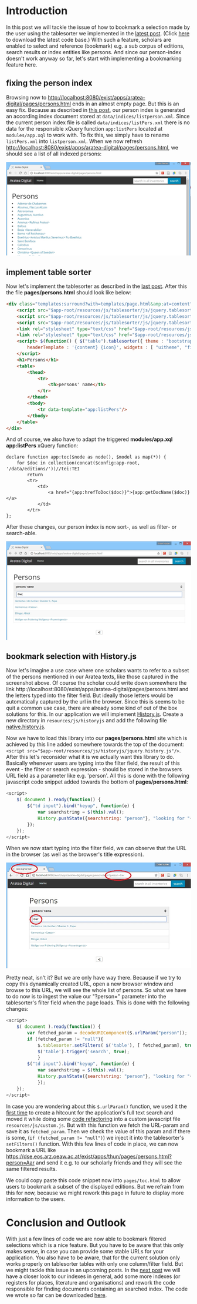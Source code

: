 # Introduction

In this post we will tackle the issue of how to bookmark a selection made by the user using the tablesorter we implemented in the [latest post](../part-2-a-customizable-table-of-content/). (Click [here](https://github.com/csae8092/posts/raw/master/pimp-de-web-app/downloads/part-2/aratea-digital-0.1.xar) to download the latest code base.)
With such a feature, scholars are enabled to select and reference (bookmark) e.g. a sub corpus of editions, search results or index entities like persons. And since our person-index doesn't work anyway so far, let's start with implementing a bookmarking feature here.

## fixing the person index

Browsing now to [http://localhost:8080/exist/apps/aratea-digital/pages/persons.html](http://localhost:8080/exist/apps/aratea-digital/pages/persons.html) ends in an almost empty page. But this is an easy fix. Because as described in [this post](../part-7-index-based-search/), our person index is generated an according index document stored at `data/indices/listperson.xml`. Since the current person index file is called `data/indices/listPers.xml` there is no data for the responsible xQuery function `app:listPers` located at `modules/app.xql` to work with.
To fix this, we simply have to rename `listPers.xml` into `listperson.xml`. When we now refresh [http://localhost:8080/exist/apps/aratea-digital/pages/persons.html](http://localhost:8080/exist/apps/aratea-digital/pages/persons.html), we should see a list of all indexed persons: 

![image alt text](https://raw.githubusercontent.com/csae8092/posts/master/pimp-de-web-app/images/part-3/image_0.jpg)

## implement table sorter

Now let's implement the tablesorter as described in the [last post](../part-2-a-customizable-table-of-content/). After this the file **pages/persons.html** should look like below: 

```html
<div class="templates:surround?with=templates/page.html&amp;at=content">
    <script src="$app-root/resources/js/tablesorter/js/jquery.tablesorter.js"/>
    <script src="$app-root/resources/js/tablesorter/js/jquery.tablesorter.widgets.js"/>
    <script src="$app-root/resources/js/tablesorter/js/jquery.tablesorter.pager.js"/>
    <link rel="stylesheet" type="text/css" href="$app-root/resources/js/tablesorter/css/theme.bootstrap.css"/>
    <link rel="stylesheet" type="text/css" href="$app-root/resources/js/tablesorter/css/jquery.tablesorter.pager.css"/>
    <script> $(function() { $("table").tablesorter({ theme : "bootstrap", widthFixed: false,
        headerTemplate : '{content} {icon}', widgets : [ "uitheme", "filter", "zebra" ], filter_cssFilter: "form-control", }) }); 
    </script>
    <h1>Persons</h1>
    <table>
        <thead>
            <tr>
                <th>persons' name</th>
            </tr>
        </thead>
        <tbody>
            <tr data-template="app:listPers"/>
        </tbody>
    </table>
</div>
```

And of course, we also have to adapt the triggered **modules/app.xql app:listPers** xQuery function:

```xquery
declare function app:toc($node as node(), $model as map(*)) {
    for $doc in collection(concat($config:app-root, '/data/editions/'))//tei:TEI
        return
        <tr>
            <td>
                <a href="{app:hrefToDoc($doc)}">{app:getDocName($doc)}</a>
            </td>
        </tr>   
};
```

After these changes, our person index is now sort-, as well as filter- or search-able. 

![image alt text](https://raw.githubusercontent.com/csae8092/posts/master/pimp-de-web-app/images/part-3/image_1.jpg)

## bookmark selection with History.js

Now let's imagine a use case where one scholars wants to refer to a subset of the persons mentioned in our Aratea texts, like those captured in the screenshot above. Of course the scholar could write down somewhere the link http://localhost:8080/exist/apps/aratea-digital/pages/persons.html and the letters typed into the filter field. But ideally those letters would be automatically captured by the url in the browser. 
Since this is seems to be quit a common use case, there are already some kind of out of the box solutions for this. In our application we will implement [History.js](https://github.com/browserstate/history.js/).
Create a new directory in `resources/js/historyjs` and add the following file [native.history.js](https://github.com/browserstate/history.js/blob/master/scripts/compressed/history.adapter.native.js). 

Now we have to load this library into our **pages/persons.html** site which is achieved by this line added somewhere towards the top of the document: `<script src="$app-root/resources/js/historyjs/jquery.history.js"/>`.
After this let's reconsider what it is we actually want this library to do. Basically whenever users are typing into the filter field, the result of this event - the filter or search expression - should be stored in the browsers URL field as a parameter like e.g. 'person'. 
All this is done with the following javascript code snippet added towards the bottom of **pages/persons.html**:

```javascript
<script>
    $( document ).ready(function() {
        $("td input").bind("keyup", function(e) {
            var searchstring = $(this).val();
            History.pushState({searchstring: "person"}, "looking for "+searchstring, "?person="+searchstring);   
        });
    });
</script>
```

When we now start typing into the filter field, we can observe that the URL in the browser (as well as the browser's title expression).

![image alt text](https://raw.githubusercontent.com/csae8092/posts/master/pimp-de-web-app/images/part-3/image_2.jpg)

Pretty neat, isn't it? But we are only have way there. Because if we try to copy this dynamically created URL, open a new browser window and browse to this URL, we will see the whole list of persons. 
So what we have to do now is to ingest the value our "?person=" parameter into the tablesorter's filter field when the page loads. 
This is done with the following changes: 

```javascript
<script>
    $( document ).ready(function() {
        var fetched_param = decodeURIComponent($.urlParam("person"));
        if (fetched_param != "null"){
            $.tablesorter.setFilters( $('table'), [ fetched_param], true );
            $('table').trigger('search', true);
            }
        $("td input").bind("keyup", function(e) {
            var searchstring = $(this).val();
            History.pushState({searchstring: "person"}, "looking for "+searchstring, "?person="+searchstring);   
            });
    });
</script>
```

In case you are wondering about this `$.urlParam()` function, we used it the [first time](../part-8-full-text-search/) to create a hitcount for the application's full text search and moved it while doing some [code refactoring](../part-9-code-refactoring/) into a custom javascript file `resources/js/custom.js`. But with this function we fetch the URL-param and save it as `fetched_param`. Then we check the value of this param and if there is some, (`if (fetched_param != "null")`) we inject it into the tablesorter's `setFilters()` function. 
With this few lines of code in place, we can now bookmark a URL like https://dse.eos.arz.oeaw.ac.at/exist/apps/thun/pages/persons.html?person=Aar and send it e.g. to our scholarly friends and they will see the same filtered results.

We could copy paste this code snippet now into `pages/toc.html` to allow users to bookmark a subset of the displayed editions. But we refrain from this for now, because we might rework this page in future to display more information to the users. 

# Conclusion and Outlook

With just a few lines of code we are now able to bookmark filtered selections which is a nice feature. But you have to be aware that this only makes sense, in case you can provide some stable URLs for your application. You also have to be aware, that for the current solution only works properly on tablesorter tables with only one column/filter field. But we might tackle this issue in an upcoming posts. 
In the [next post](../part-4-linking-indexes-and-text) we will have a closer look to our indexes in general, add some more indexes (or registers for places, literature and organisations) and rework the code responsible for finding documents containing an searched index. 
The code we wrote so far can be downloaded [here](https://github.com/csae8092/posts/raw/master/pimp-de-web-app/downloads/part-3/aratea-digital-0.1.xar).

